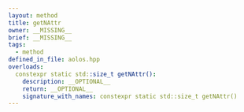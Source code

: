 ```yaml
---
layout: method
title: getNAttr
owner: __MISSING__
brief: __MISSING__
tags:
  - method
defined_in_file: aolos.hpp
overloads:
  constexpr static std::size_t getNAttr():
    description: __OPTIONAL__
    return: __OPTIONAL__
    signature_with_names: constexpr static std::size_t getNAttr()
---
```

